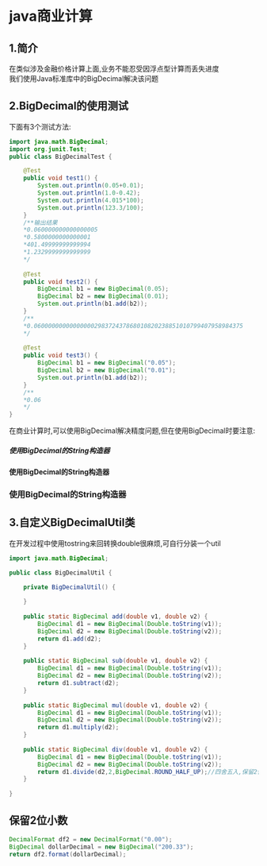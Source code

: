 # java商业计算

## 1.简介
在类似涉及金融价格计算上面,业务不能忍受因浮点型计算而丢失进度<br>
我们使用Java标准库中的BigDecimal解决该问题<br>

## 2.BigDecimal的使用测试
下面有3个测试方法:<br>
```java
import java.math.BigDecimal;
import org.junit.Test;
public class BigDecimalTest {

	@Test
	public void test1() {
		System.out.println(0.05+0.01);
		System.out.println(1.0-0.42);
		System.out.println(4.015*100);
		System.out.println(123.3/100);
	}
    /**输出结果
    *0.060000000000000005
    *0.5800000000000001
    *401.49999999999994
    *1.2329999999999999
    */
	
	@Test
	public void test2() {
		BigDecimal b1 = new BigDecimal(0.05);
		BigDecimal b2 = new BigDecimal(0.01);
		System.out.println(b1.add(b2));
	}
    /**
    *0.06000000000000000298372437868010820238851010799407958984375
    */
	
	@Test
	public void test3() {
		BigDecimal b1 = new BigDecimal("0.05");
		BigDecimal b2 = new BigDecimal("0.01");
		System.out.println(b1.add(b2));
	}
    /**
    *0.06
    */
}
```
在商业计算时,可以使用BigDecimal解决精度问题,但在使用BigDecimal时要注意:<br>
##### 使用BigDecimal的String构造器
#### 使用BigDecimal的String构造器
### 使用BigDecimal的String构造器


## 3.自定义BigDecimalUtil类
在开发过程中使用tostring来回转换double很麻烦,可自行分装一个util<br>
```java
import java.math.BigDecimal;

public class BigDecimalUtil {

	private BigDecimalUtil() {
		
	}
	
	public static BigDecimal add(double v1, double v2) {
		BigDecimal d1 = new BigDecimal(Double.toString(v1));
		BigDecimal d2 = new BigDecimal(Double.toString(v2));
		return d1.add(d2);
	}
	
	public static BigDecimal sub(double v1, double v2) {
		BigDecimal d1 = new BigDecimal(Double.toString(v1));
		BigDecimal d2 = new BigDecimal(Double.toString(v2));
		return d1.subtract(d2);
	}
	
	public static BigDecimal mul(double v1, double v2) {
		BigDecimal d1 = new BigDecimal(Double.toString(v1));
		BigDecimal d2 = new BigDecimal(Double.toString(v2));
		return d1.multiply(d2);
	}
	
	public static BigDecimal div(double v1, double v2) {
		BigDecimal d1 = new BigDecimal(Double.toString(v1));
		BigDecimal d2 = new BigDecimal(Double.toString(v2));
		return d1.divide(d2,2,BigDecimal.ROUND_HALF_UP);//四舍五入,保留2位小数
	}
	
}

```

## 保留2位小数
```java
DecimalFormat df2 = new DecimalFormat("0.00");
BigDecimal dollarDecimal = new BigDecimal("200.33");
return df2.format(dollarDecimal);
```